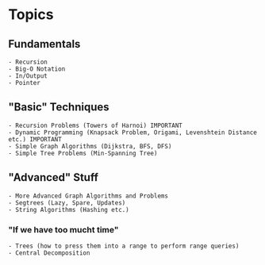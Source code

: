 # Topics
## Fundamentals
    - Recursion
    - Big-O Notation
    - In/Output
    - Pointer
## "Basic" Techniques
    - Recursion Problems (Towers of Harnoi) IMPORTANT
    - Dynamic Programming (Knapsack Problem, Origami, Levenshtein Distance etc.) IMPORTANT
    - Simple Graph Algorithms (Dijkstra, BFS, DFS)
    - Simple Tree Problems (Min-Spanning Tree)

## "Advanced" Stuff
    - More Advanced Graph Algorithms and Problems
    - Segtrees (Lazy, Spare, Updates)
    - String Algorithms (Hashing etc.)


### "If we have too mucht time"
    - Trees (how to press them into a range to perform range queries)
    - Central Decomposition



